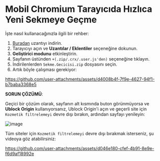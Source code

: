 # Mobil Chromium Tarayıcıda Hızlıca Yeni Sekmeye Geçme

İşte nasıl kullanacağınızla ilgili bir rehber:

1. [Buradan](https://github.com/KerimDemirkaynak/Mobil-Chromium-Sekme-Gecicisi/releases/download/V2.0/Sekme.Gecicisi.zip) uzantıyı indirin.
2. Tarayıcıyı açın ve **Uzantılar / Eklentiler** seçeneğine dokunun.
3. **Geliştirici modunu** etkinleştirin.
4. Sayfanın üstünden `+(.zip/.crx/.user.js'den)` seçeneğine tıklayın.
5. İndirilenlerden `Sekme.Gecicisi.zip` dosyasını seçin.
6. Artık böyle çalışması gerekiyor:

https://github.com/user-attachments/assets/d4008b4f-7f9e-4627-94f1-b7baba3368e5


**SORUN ÇÖZÜMÜ**:

Geçici bir çözüm olarak, sayfanın alt kısmında buton görünmüyorsa ve **Ublock Origin** kullanıyorsanız, Ublock Origin'i açın ve geçerli site için `Kozmetik filtrelemeyi` devre dışı bırakın, ardından sayfayı yenileyin:

![image](https://github.com/user-attachments/assets/6a67a187-5b8e-44e6-b7bc-89043cd9c697)

Tüm siteler için `Kozmetik filtrelemeyi` devre dışı bırakmak isterseniz, şu videoya göz atabilirsiniz:

https://github.com/user-attachments/assets/d046e180-cfef-4b91-8e9e-f6d9af18992e
